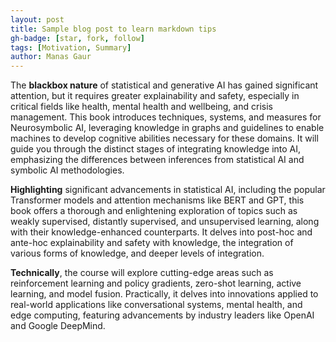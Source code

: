 ```yaml
---
layout: post
title: Sample blog post to learn markdown tips
gh-badge: [star, fork, follow]
tags: [Motivation, Summary]
author: Manas Gaur
---
```


The **blackbox nature** of statistical and generative AI has gained significant attention, but it requires greater explainability and safety, especially in critical fields like health, mental health and wellbeing, and crisis management. This book introduces techniques, systems, and measures for Neurosymbolic AI, leveraging knowledge in graphs and guidelines to enable machines to develop cognitive abilities necessary for these domains. It will guide you through the distinct stages of integrating knowledge into AI, emphasizing the differences between inferences from statistical AI and symbolic AI methodologies.

**Highlighting** significant advancements in statistical AI, including the popular Transformer models and attention mechanisms like BERT and GPT, this book offers a thorough and enlightening exploration of topics such as weakly supervised, distantly supervised, and unsupervised learning, along with their knowledge-enhanced counterparts. It delves into post-hoc and ante-hoc explainability and safety with knowledge, the integration of various forms of knowledge, and deeper levels of integration.

**Technically**, the course will explore cutting-edge areas such as reinforcement learning and policy gradients, zero-shot learning, active learning, and model fusion. Practically, it delves into innovations applied to real-world applications like conversational systems, mental health, and edge computing, featuring advancements by industry leaders like OpenAI and Google DeepMind.
